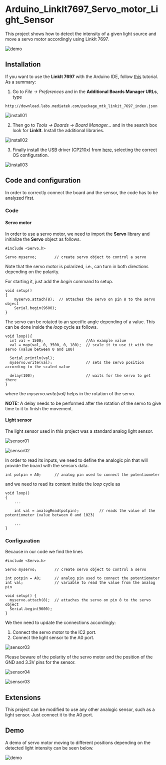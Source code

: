 # Arduino_LinkIt7697_Servo_motor_Light_Sensor

This project shows how to detect the intensity of a given light source and move a servo motor accordingly using LinkIt 7697.

![demo](/images/demo.gif?raw=true)

## Installation

If you want to use the **LinkIt 7697** with the Arduino IDE, follow [this](https://docs.labs.mediatek.com/resource/linkit7697-arduino/en/environment-setup) tutorial. As a summary:
1. Go to *File -> Preferences* and in the **Additional Boards Manager URLs**, type
```
http://download.labs.mediatek.com/package_mtk_linkit_7697_index.json
```
![install01](/images/install00.gif?raw=true)

2. Then go to *Tools -> Boards -> Board Manager...* and in the search box look for **LinkIt**. Install the additional libraries.

![install02](/images/install01.gif?raw=true)

3. Finally install the USB driver (CP210x) from [here](https://www.silabs.com/products/development-tools/software/usb-to-uart-bridge-vcp-drivers), selecting the correct OS configuration.

![install03](/images/pic99.png?raw=true)

## Code and configuration

In order to correctly connect the board and the sensor, the code has to be analyzed first.

### Code

#### Servo motor

In order to use a servo motor, we need to import the **Servo** library and initialize the **Servo** object as follows.
```arduino
#include <Servo.h>

Servo myservo;        // create servo object to control a servo
```
Note that the servo motor is polarized, i.e., can turn in both directions depending on the polarity. 

For starting it, just add the *begin* command to setup.
```arduino
void setup()
{
	myservo.attach(8);  // attaches the servo on pin 8 to the servo object
	Serial.begin(9600);
}
```
The servo can be rotated to an specific angle depending of a value. This can be done inside the *loop* cycle as follows.
```arduino
void loop(){
  int val = 1500;					//An example value
  val = map(val, 0, 3500, 0, 180);  // scale it to use it with the servo (value between 0 and 180)

  Serial.println(val);
  myservo.write(val);               // sets the servo position according to the scaled value

  delay(100);                       // waits for the servo to get there
}
```
where the *myservo.write(val)* helps in the rotation of the servo.

**NOTE:** A delay needs to be performed after the rotation of the servo to give time to it to finish the movement.

#### Light sensor

The light sensor used in this project was a standard analog light sensor.

![sensor01](/images/sensor02.jpg?raw=true)

![sensor02](/images/sensor03.png?raw=true)

In order to read its inputs, we need to define the analogic pin that will provide the board with the sensors data.

```arduino
int potpin = A0;      // analog pin used to connect the potentiometer
```
and we need to read its content inside the *loop* cycle as
```arduino
void loop()
{
	...

	int val = analogRead(potpin);         // reads the value of the potentiometer (value between 0 and 1023)
	
	...
}
```
### Configuration

Because in our code we find the lines
```arduino
#include <Servo.h>

Servo myservo;        // create servo object to control a servo

int potpin = A0;      // analog pin used to connect the potentiometer
int val;              // variable to read the value from the analog pin

void setup() {
  myservo.attach(8);  // attaches the servo on pin 8 to the servo object
  Serial.begin(9600);
}
```
We then need to update the connections accordingly:
1. Connect the servo motor to the IC2 port.
2. Connect the light sensor to the A0 port.

![sensor03](/images/motor00.jpg?raw=true)

Please beware of the polarity of the servo motor and the position of the GND and 3.3V pins for the sensor.

![sensor04](/images/sensor00.jpg?raw=true)

![sensor03](/images/image00.jpg?raw=true)

## Extensions

This project can be modified to use any other analogic sensor, such as a light sensor. Just connect it to the A0 port.

## Demo

A demo of servo motor moving to different positions depending on the detected light intensity can be seen below.

![demo](/images/demo.gif?raw=true)